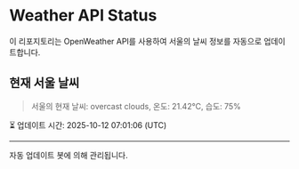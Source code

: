 
# Weather API Status

이 리포지토리는 OpenWeather API를 사용하여 서울의 날씨 정보를 자동으로 업데이트합니다.

## 현재 서울 날씨
> 서울의 현재 날씨: overcast clouds, 온도: 21.42°C, 습도: 75%

⏳ 업데이트 시간: 2025-10-12 07:01:06 (UTC)

---
자동 업데이트 봇에 의해 관리됩니다.

